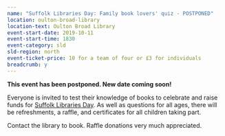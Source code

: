 ```yaml
---
name: "Suffolk Libraries Day: Family book lovers' quiz - POSTPONED"
location: oulton-broad-library
location-text: Oulton Broad Library
event-start-date: 2019-10-11
event-start-time: 1830
event-category: sld
sld-region: north
event-ticket-price: 10 for a team of four or £3 for individuals
breadcrumb: y
---
```


**This event has been postponed. New date coming soon!**

Everyone is invited to test their knowledge of books to celebrate and raise funds for [Suffolk Libraries Day](/suffolk-libraries-day/). As well as questions for all ages, there will be refreshments, a raffle, and certificates for all children taking part.

Contact the library to book. Raffle donations very much appreciated.
